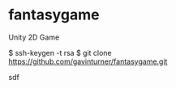 # fantasygame
Unity 2D Game

$ ssh-keygen -t rsa
$ git clone https://github.com/gavinturner/fantasygame.git

sdf

